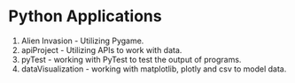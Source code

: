 # Python Applications
1. Alien Invasion - Utilizing Pygame.
2. apiProject - Utilizing APIs to work with data.
3. pyTest - working with PyTest to test the output of programs.
4. dataVisualization - working with matplotlib, plotly and csv to model data.
